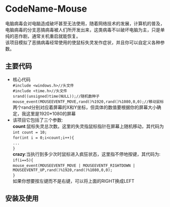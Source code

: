 # CodeName-Mouse
电脑病毒会对电脑造成破坏甚至无法使用，随着网络技术的发展，计算机的普及，电脑病毒的分支恶搞病毒被人们所开发出来，这类病毒不以破坏电脑为主，只是单纯的恶作剧，通常关机重启就能恢复。  
该项目模拟了恶搞病毒经常使用的使鼠标失灵发作症状，并且你可以自定义各种参数。  
## 主要代码
* 核心代码  
`#include <windows.h>//头文件`  
`#include <time.h>//头文件`         
`srand((unsigned)time(NULL));//随机数种子`  
`mouse_event(MOUSEEVENTF_MOVE,rand()%1920,rand()%1080,0,0);//移动鼠标`  
两个rand分别对应着屏幕的X和Y坐标，但具体的数值要根据你的屏幕大小确定，我这里是1920*1080的屏幕  
* 该项目它包括了三个参数:  
**count**:鼠标失灵总次数。这里的失灵指鼠标指针在屏幕上随机移动，其代码为  
`int count = 10;`   
`for(int i = 0;i<count;i++){`  
`...`  
`}`  
**crazy**:当执行到多少次时鼠标进入疯狂状态，这里指不停地按键，其代码为:  
`if(i==5){`  
`mouse_event(MOUSEEVENTF_MOVE | MOUSEEVENTF_RIGHTDOWN | MOUSEEVENTF_UP,rand()%1920,rand()%1080,0,0);`  
`}`  
如果你想要按左键而不是右键，可以将上面的RIGHT换成LEFT  
## 安装及使用

